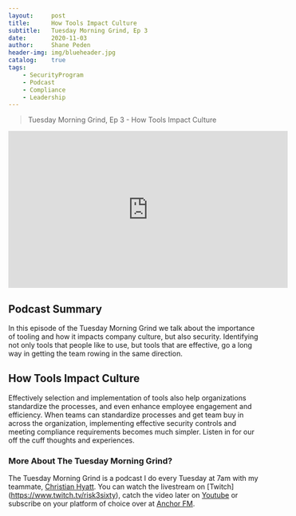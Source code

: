 ```yaml
---
layout: 	post
title:  	How Tools Impact Culture
subtitle: 	Tuesday Morning Grind, Ep 3
date:   	2020-11-03
author: 	Shane Peden
header-img: img/blueheader.jpg
catalog: 	true
tags:
    - SecurityProgram
    - Podcast
    - Compliance
    - Leadership
---
```


> Tuesday Morning Grind, Ep 3 - How Tools Impact Culture

<iframe width="560" height="315" src="https://www.youtube.com/embed/ZaGCRCAHo7I" frameborder="0" allow="accelerometer; autoplay; clipboard-write; encrypted-media; gyroscope; picture-in-picture" allowfullscreen></iframe>

## Podcast Summary

In this episode of the Tuesday Morning Grind we talk about the importance of tooling and how it impacts company culture, but also security.  Identifying not only tools that people like to use, but tools that are effective, go a long way in getting the team rowing in the same direction.


## How Tools Impact Culture

Effectively selection and implementation of tools also help organizations standardize the processes, and even enhance employee engagement and efficiency. When teams can standardize processes and get team buy in across the organization, implementing effective security controls and meeting compliance requirements becomes much simpler.
Listen in for our off the cuff thoughts and experiences.

### More About The Tuesday Morning Grind?

The Tuesday Morning Grind is a podcast I do every Tuesday at 7am with my teammate, [Christian Hyatt](https://www.linkedin.com/in/christianhyatt/).  You can watch the livestream on [Twitch] (https://www.twitch.tv/risk3sixty), catch the video later on [Youtube](https://www.youtube.com/channel/UCjcD3Vc3Z1FSncd2BvRp9vQ/featured) or subscribe on your platform of choice over at [Anchor FM](https://anchor.fm/risk3sixty).



